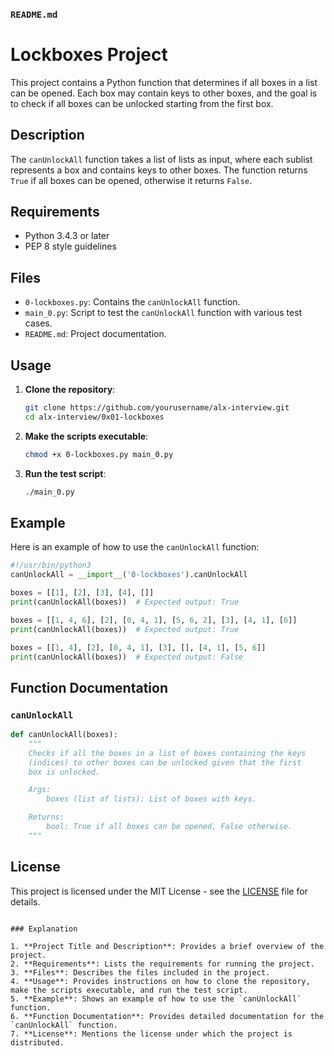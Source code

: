 ### `README.md`

# Lockboxes Project

This project contains a Python function that determines if all boxes in a list can be opened. Each box may contain keys to other boxes, and the goal is to check if all boxes can be unlocked starting from the first box.

## Description

The `canUnlockAll` function takes a list of lists as input, where each sublist represents a box and contains keys to other boxes. The function returns `True` if all boxes can be opened, otherwise it returns `False`.

## Requirements

- Python 3.4.3 or later
- PEP 8 style guidelines

## Files

- `0-lockboxes.py`: Contains the `canUnlockAll` function.
- `main_0.py`: Script to test the `canUnlockAll` function with various test cases.
- `README.md`: Project documentation.

## Usage

1. **Clone the repository**:
    ```sh
    git clone https://github.com/yourusername/alx-interview.git
    cd alx-interview/0x01-lockboxes
    ```

2. **Make the scripts executable**:
    ```sh
    chmod +x 0-lockboxes.py main_0.py
    ```

3. **Run the test script**:
    ```sh
    ./main_0.py
    ```

## Example

Here is an example of how to use the `canUnlockAll` function:

```python
#!/usr/bin/python3
canUnlockAll = __import__('0-lockboxes').canUnlockAll

boxes = [[1], [2], [3], [4], []]
print(canUnlockAll(boxes))  # Expected output: True

boxes = [[1, 4, 6], [2], [0, 4, 1], [5, 6, 2], [3], [4, 1], [6]]
print(canUnlockAll(boxes))  # Expected output: True

boxes = [[1, 4], [2], [0, 4, 1], [3], [], [4, 1], [5, 6]]
print(canUnlockAll(boxes))  # Expected output: False
```

## Function Documentation

### `canUnlockAll`

```python
def canUnlockAll(boxes):
    """
    Checks if all the boxes in a list of boxes containing the keys
    (indices) to other boxes can be unlocked given that the first
    box is unlocked.

    Args:
        boxes (list of lists): List of boxes with keys.

    Returns:
        bool: True if all boxes can be opened, False otherwise.
    """
```

## License

This project is licensed under the MIT License - see the [LICENSE](LICENSE) file for details.
```

### Explanation

1. **Project Title and Description**: Provides a brief overview of the project.
2. **Requirements**: Lists the requirements for running the project.
3. **Files**: Describes the files included in the project.
4. **Usage**: Provides instructions on how to clone the repository, make the scripts executable, and run the test script.
5. **Example**: Shows an example of how to use the `canUnlockAll` function.
6. **Function Documentation**: Provides detailed documentation for the `canUnlockAll` function.
7. **License**: Mentions the license under which the project is distributed.
